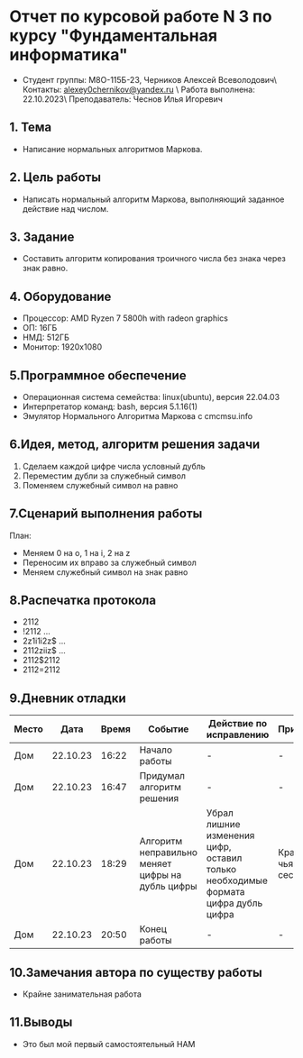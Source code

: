 # Отчет по курсовой работе N 3 по курсу "Фундаментальная информатика"
- Студент группы: M8О-115Б-23, Черников Алексей Всеволодович\ Контакты: alexey0chernikov@yandex.ru \ Работа выполнена: 22.10.2023\ Преподаватель: Чеснов Илья Игоревич
## 1. Тема
- Написание нормальных алгоритмов Маркова.
## 2. Цель работы
- Написать нормальный алгоритм Маркова, выполняющий заданное действие над числом.
## 3. Задание
- Составить алгоритм копирования троичного числа без знака через знак равно.
## 4. Оборудование
-   Процессор: AMD Ryzen 7 5800h with radeon graphics
-   ОП: 16ГБ
-   НМД: 512ГБ
-   Монитор: 1920x1080
## 5.Программное обеспечение
-   Операционная система семейства: linux(ubuntu), версия 22.04.03
-   Интерпретатор команд: bash, версия 5.1.16(1)
-   Эмулятор Нормального Алгоритма Маркова с cmcmsu.info
## 6.Идея, метод, алгоритм решения задачи
1. Сделаем каждой цифре числа условный дубль
2. Переместим дубли за служебный символ
3. Поменяем служебный символ на равно
## 7.Сценарий выполнения работы
План:
- Меняем 0 на o, 1 на i, 2 на z
- Переносим их вправо за служебный символ
- Меняем служебный символ на знак равно
## 8.Распечатка протокола
+ 2112
+ !2112
...
+ 2z1i1i2z$
...
+ 2112ziiz$
...
+ 2112$2112
+ 2112=2112
## 9.Дневник отладки
Место| Дата | Время | Событие | Действие по исправлению | Примечание
------- | ------- | --------- | ------- | -----------| ------
Дом   |   22.10.23   |   16:22    | Начало работы | - | -
Дом   | 22.10.23     |   16:47    | Придумал алгоритм решения | - | -
Дом   | 22.10.23     |   18:29    | Алгоритм неправильно меняет цифры на дубль цифры | Убрал лишние изменения цифр, оставил только необходимые формата цифра дубль цифра| Краткость чья-то там сестра
Дом |22.10.23| 20:50| Конец работы| - |- 

## 10.Замечания автора по существу работы
- Крайне занимательная работа
## 11.Выводы
- Это был мой первый самостоятельный НАМ

